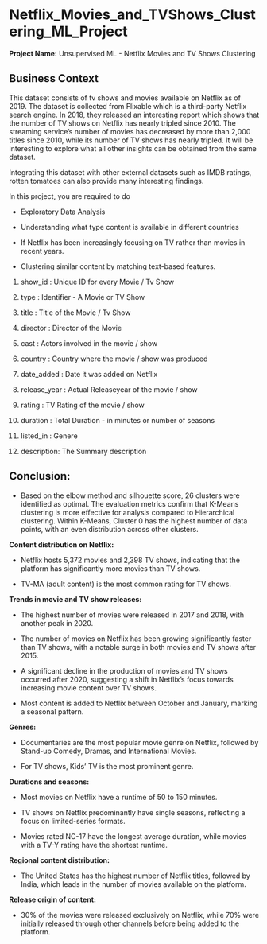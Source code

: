 # Netflix_Movies_and_TVShows_Clustering_ML_Project

**Project Name:** Unsupervised ML - Netflix Movies and TV Shows Clustering

## Business Context

This dataset consists of tv shows and movies available on Netflix as of 2019. The dataset is collected from Flixable which is a third-party Netflix search engine. In 2018, they released an interesting report which shows that the number of TV shows on Netflix has nearly tripled since 2010. The streaming service’s number of movies has decreased by more than 2,000 titles since 2010, while its number of TV shows has nearly tripled. It will be interesting to explore what all other insights can be obtained from the same dataset.

Integrating this dataset with other external datasets such as IMDB ratings, rotten tomatoes can also provide many interesting findings.

In this project, you are required to do

* Exploratory Data Analysis

* Understanding what type content is available in different countries

* If Netflix has been increasingly focusing on TV rather than movies in recent years.

* Clustering similar content by matching text-based features.

1. show_id : Unique ID for every Movie / Tv Show

2. type : Identifier - A Movie or TV Show

3. title : Title of the Movie / Tv Show

4. director : Director of the Movie

5. cast : Actors involved in the movie / show

6. country : Country where the movie / show was produced

7. date_added : Date it was added on Netflix

8. release_year : Actual Releaseyear of the movie / show

9. rating : TV Rating of the movie / show

10. duration : Total Duration - in minutes or number of seasons

11. listed_in : Genere

12. description: The Summary description

## **Conclusion:**

* Based on the elbow method and silhouette score, 26 clusters were identified as optimal. The evaluation metrics confirm that K-Means clustering is more effective for analysis compared to Hierarchical clustering. Within K-Means, Cluster 0 has the highest number of data points, with an even distribution across other clusters.

**Content distribution on Netflix:**

* Netflix hosts 5,372 movies and 2,398 TV shows, indicating that the platform has significantly more movies than TV shows.

* TV-MA (adult content) is the most common rating for TV shows.

**Trends in movie and TV show releases:**

* The highest number of movies were released in 2017 and 2018, with another peak in 2020.

* The number of movies on Netflix has been growing significantly faster than TV shows, with a notable surge in both movies and TV shows after 2015.

* A significant decline in the production of movies and TV shows occurred after 2020, suggesting a shift in Netflix’s focus towards increasing movie content over TV shows.

* Most content is added to Netflix between October and January, marking a seasonal pattern.

**Genres:**

* Documentaries are the most popular movie genre on Netflix, followed by Stand-up Comedy, Dramas, and International Movies.

* For TV shows, Kids’ TV is the most prominent genre.

**Durations and seasons:**

* Most movies on Netflix have a runtime of 50 to 150 minutes.

* TV shows on Netflix predominantly have single seasons, reflecting a focus on limited-series formats.

* Movies rated NC-17 have the longest average duration, while movies with a TV-Y rating have the shortest runtime.

**Regional content distribution:**

* The United States has the highest number of Netflix titles, followed by India, which leads in the number of movies available on the platform.

**Release origin of content:**

* 30% of the movies were released exclusively on Netflix, while 70% were initially released through other channels before being added to the platform.









